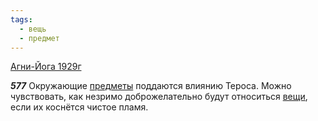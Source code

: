 ```yaml
---
tags:
  - вещь
  - предмет
---
```


[Агни-Йога 1929г](/agni/1929)

___577___
Окружающие [предметы](/tag/#предмет) поддаются влиянию Тероса. Можно чувствовать, как незримо доброжелательно будут относиться [вещи](/tag/#вещь), если их коснётся чистое пламя.